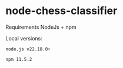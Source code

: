 # node-chess-classifier

Requirements NodeJs + npm

Local versions:

`node.js v22.18.0+`

`npm 11.5.2`
